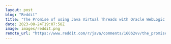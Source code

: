 ```yaml
---
layout: post
blog: "Reddit"
title: "The Promise of using Java Virtual Threads with Oracle WebLogic Server"
date: 2023-08-24T19:07:58Z
image: images/reddit.png
remote_url: "https://www.reddit.com/r/java/comments/160b2vv/the_promise_of_using_java_virtual_threads_with/"
---
```

